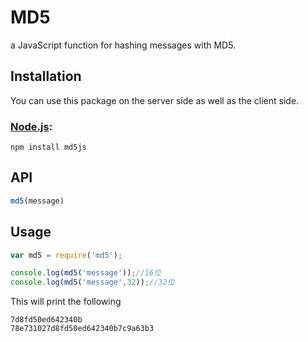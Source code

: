 # MD5

a JavaScript function for hashing messages with MD5.

## Installation

You can use this package on the server side as well as the client side.

### [Node.js](http://nodejs.org/):

~~~
npm install md5js
~~~


## API

~~~ javascript
md5(message)
~~~



## Usage

~~~ javascript
var md5 = require('md5');

console.log(md5('message'));//16位
console.log(md5('message',32));//32位
~~~

This will print the following

~~~
7d8fd50ed642340b
78e731027d8fd50ed642340b7c9a63b3
~~~